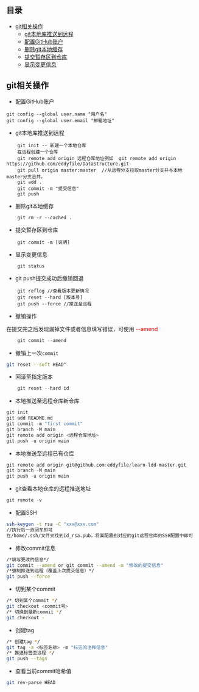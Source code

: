 ## <a name="index"/>目录
* [git相关操作](#title) 
    * [git本地库推送到远程](#git)
    * [配置GitHub账户](#global)
    * [删除git本地缓存](#delete)
    * [提交暂存区到仓库](#commit)
    * [显示变更信息](#status)

## <a name="title"/>git相关操作
* <a name="global">配置GitHub账户
```git
git config --global user.name "用户名"
git config --global user.email "邮箱地址"
```
* <a name="git"/>git本地库推送到远程
```git
    git init -- 新建一个本地仓库
    在远程创建一个仓库
    git remote add origin 远程仓库地址例如  git remote add origin https://github.com/eddyfile/DataStructure.git
    git pull origin master:master  //从远程分支拉取master分支并与本地master分支合并。
    git add .
    git commit -m "提交信息"
    git push
```
* 删除git本地缓存<a name="delete"/>
```git
    git rm -r --cached .
```
* 提交暂存区到仓库<a name="commit"/>
```git
    git commit -m [说明]
```
* 显示变更信息<a name="status"/>
```
    git status
```
* git push提交成功后撤销回退
```
    git reflog //查看版本更新情况
    git reset --hard [版本号]
    git push --force //推送至远程
```

* 撤销操作

在提交完之后发现漏掉文件或者信息填写错误，可使用<font color = red> --amend </font>
```c
    git commit --amend
```

* 撤销上一次`commit`

```bash
git reset --soft HEAD^
```



* 回滚至指定版本

```c
    git reset --hard id
```

* 本地推送至远程仓库新仓库
```c
git init
git add README.md
git commit -m "first commit"
git branch -M main
git remote add origin <远程仓库地址>
git push -u origin main
```

* 本地推送至远程已有仓库
```c
git remote add origin git@github.com:eddyfile/learn-ldd-master.git
git branch -M main
git push -u origin main
```

* git查看本地仓库的远程推送地址
```c
git remote -v
```

* 配置SSH

```bash
ssh-keygen -t rsa -C "xxx@xxx.com"
//执行后一直回车即可
在/home/.ssh/文件夹找到id_rsa.pub，将其配置到对应的git远程仓库的SSH配置中即可
```

* 修改commit信息

```bash
/*填写更改的信息*/
git commit --amend or git commit --amend -m "修改的提交信息"
/*强制推送到远程（覆盖上次提交信息）*/
git push --force
```

* 切到某个commit

```bash
/* 切到某个commit */
git checkout <commit号>
/* 切换到最新commit */
git checkout -
```

* 创建tag

```bash
/* 创建tag */
git tag -a <标签名称> -m "标签的注释信息"
/* 推送标签至远程 */
git push --tags
```

* 查看当前commit哈希值

```bash
git rev-parse HEAD
```


